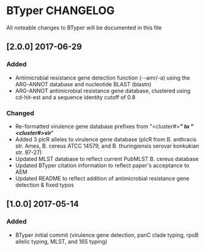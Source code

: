 # BTyper CHANGELOG

All noteable changes to BTyper will be documented in this file

## [2.0.0] 2017-06-29

### Added
- Antimicrobial resistance gene detection function (--amr/-a) using the ARG-ANNOT database and nucleotide BLAST (blastn)
- ARG-ANNOT antimicrobial resistance gene database, clustered using cd-hit-est and a sequence identity cutoff of 0.8

### Changed
- Re-formatted virulence gene database prefixes from "<cluster#>___" to "<cluster#>vir___"
- Added 3 plcR alleles to virulence gene database (plcR from B. anthracis str. Ames, B. cereus ATCC 14579, and B. thuringiensis serovar konkukian str. 97-27)
- Updated MLST database to reflect current PubMLST B. cereus database
- Updated BTyper citation information to reflect paper's acceptance to AEM
- Updated README to reflect addition of antimicrobial resistance gene detection & fixed typos

## [1.0.0] 2017-05-14

### Added
- BTyper initial commit (virulence gene detection, panC clade typing, rpoB allelic typing, MLST, and 16S typing)
